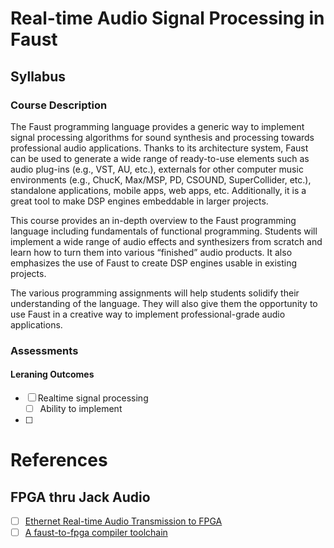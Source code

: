 # Real-time Audio Signal Processing in Faust

## Syllabus

### Course Description

The Faust programming language provides a generic way to implement signal processing algorithms for sound synthesis and processing towards professional audio applications. Thanks to its architecture system, Faust can be used to generate a wide range of ready-to-use elements such as audio plug-ins (e.g., VST, AU, etc.), externals for other computer music environments (e.g., ChucK, Max/MSP, PD, CSOUND, SuperCollider, etc.), standalone applications, mobile apps, web apps, etc. Additionally, it is a great tool to make DSP engines embeddable in larger projects.

This course provides an in-depth overview to the Faust programming language including fundamentals of functional programming. Students will implement a wide range of audio effects and synthesizers from scratch and learn how to turn them into various “finished” audio products. It also emphasizes the use of Faust to create DSP engines usable in existing projects.

The various programming assignments will help students solidify their understanding of the language. They will also give them the opportunity to use Faust in a creative way to implement professional-grade audio applications.

### Assessments

#### Leraning Outcomes

- [ ] Realtime signal processing
  - [ ] Ability to implement 
- [ ] 

# References


## FPGA thru Jack Audio
- [ ] [Ethernet Real-time Audio Transmission to FPGA](https://inria.hal.science/hal-04726156v1/file/ios2024.pdf)
- [ ] [A faust-to-fpga compiler toolchain](https://github.com/inria-emeraude/syfala/)
